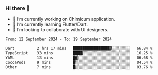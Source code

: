 ### Hi there 👋

<!--
**devcat37/devcat37** is a ✨ _special_ ✨ repository because its `README.md` (this file) appears on your GitHub profile.-->


- 🔭 I’m currently working on Chimicum application.
- 🌱 I’m currently learning Flutter/Dart.
- 👯 I’m looking to collaborate with UI designers.
<!-- - 🤔 I’m looking for help with ... -->

<!--START_SECTION:waka-->

```txt
From: 12 September 2024 - To: 19 September 2024

Dart          2 hrs 17 mins   ████████████████▓░░░░░░░░   66.84 %
TypeScript    33 mins         ████░░░░░░░░░░░░░░░░░░░░░   16.25 %
YAML          13 mins         █▓░░░░░░░░░░░░░░░░░░░░░░░   06.68 %
CocoaPods     9 mins          █░░░░░░░░░░░░░░░░░░░░░░░░   04.54 %
Other         7 mins          █░░░░░░░░░░░░░░░░░░░░░░░░   03.76 %
```

<!--END_SECTION:waka-->
